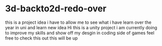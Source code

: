 # 3d-backto2d-redo-over
this is a project idea i have to allow me to see what i have learn over the year in uni and learn new idea 
Hi this is a unity project i am currently doing to improve my skills and show off my desgin in coding side of games
feel free to check this out this will be up
